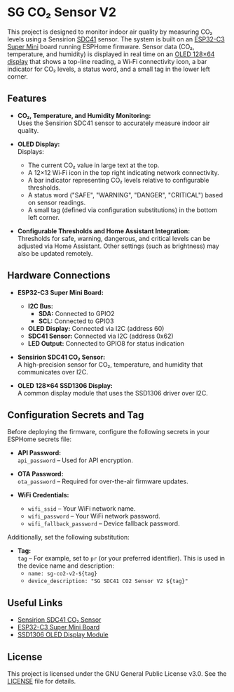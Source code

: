# SG CO₂ Sensor V2

This project is designed to monitor indoor air quality by measuring CO₂ levels using a Sensirion [SDC41](https://www.sensirion.com/en/environmental-sensors/industrial-co2-sensor-sdc41/) sensor. The system is built on an [ESP32-C3 Super Mini](https://www.espressif.com/en/products/devkits/esp32-c3-devkitm-1) board running ESPHome firmware. Sensor data (CO₂, temperature, and humidity) is displayed in real time on an [OLED 128×64 display](https://www.adafruit.com/product/326) that shows a top-line reading, a Wi‑Fi connectivity icon, a bar indicator for CO₂ levels, a status word, and a small tag in the lower left corner.

## Features

- **CO₂, Temperature, and Humidity Monitoring:**  
  Uses the Sensirion SDC41 sensor to accurately measure indoor air quality.
  
- **OLED Display:**  
  Displays:
  - The current CO₂ value in large text at the top.
  - A 12×12 Wi‑Fi icon in the top right indicating network connectivity.
  - A bar indicator representing CO₂ levels relative to configurable thresholds.
  - A status word ("SAFE", "WARNING", "DANGER", "CRITICAL") based on sensor readings.
  - A small tag (defined via configuration substitutions) in the bottom left corner.

- **Configurable Thresholds and Home Assistant Integration:**  
  Thresholds for safe, warning, dangerous, and critical levels can be adjusted via Home Assistant. Other settings (such as brightness) may also be updated remotely.

## Hardware Connections

- **ESP32-C3 Super Mini Board:**  
  - **I2C Bus:**  
    - **SDA:** Connected to GPIO2  
    - **SCL:** Connected to GPIO3
  - **OLED Display:** Connected via I2C (address 60)
  - **SDC41 Sensor:** Connected via I2C (address 0x62)
  - **LED Output:** Connected to GPIO8 for status indication

- **Sensirion SDC41 CO₂ Sensor:**  
  A high-precision sensor for CO₂, temperature, and humidity that communicates over I2C.

- **OLED 128×64 SSD1306 Display:**  
  A common display module that uses the SSD1306 driver over I2C.

## Configuration Secrets and Tag

Before deploying the firmware, configure the following secrets in your ESPHome secrets file:

- **API Password:**  
  `api_password` – Used for API encryption.

- **OTA Password:**  
  `ota_password` – Required for over-the-air firmware updates.

- **WiFi Credentials:**  
  - `wifi_ssid` – Your WiFi network name.
  - `wifi_password` – Your WiFi network password.
  - `wifi_fallback_password` – Device fallback password.

Additionally, set the following substitution:

- **Tag:**  
  `tag` – For example, set to `pr` (or your preferred identifier). This is used in the device name and description:
  - `name: sg-co2-v2-${tag}`
  - `device_description: "SG SDC41 CO2 Sensor V2 ${tag}"`

## Useful Links

- [Sensirion SDC41 CO₂ Sensor](https://www.sensirion.com/en/environmental-sensors/industrial-co2-sensor-sdc41/)
- [ESP32-C3 Super Mini Board](https://www.espboards.dev/esp32/esp32-c3-super-mini/)
- [SSD1306 OLED Display Module](https://www.adafruit.com/product/326)

## License

This project is licensed under the GNU General Public License v3.0. See the [LICENSE](LICENSE) file for details.
